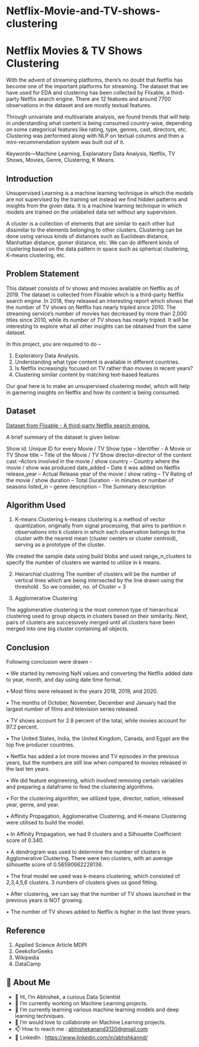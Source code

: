 # Netflix-Movie-and-TV-shows-clustering

# Netflix Movies & TV Shows Clustering

With the advent of streaming platforms, there’s no doubt that Netflix has become one of the important platforms for streaming. The dataset that we have used for EDA and clustering has been collected by Flixable, a third-party Netflix search engine. There are 12 features and around 7700 observations in the dataset and are mostly textual features.

Through univariate and multivariate analysis, we found trends that will help in understanding     what content is being consumed country-wise, depending on some categorical features like rating, type, genres, cast, directors, etc. Clustering was performed along with NLP on textual columns and then a mini-recommendation system was built out of it.

Keywords—Machine Learning, Explanatory Data Analysis, Netflix, TV Shows, Movies, Genre, Clustering, K Means.

## Introduction
Unsupervised Learning is a machine learning technique in which the models are not supervised by the training set instead we find hidden patterns and insights from the given data. It is a machine learning technique in which models are trained on the unlabeled data set without any supervision. 

A cluster is a collection of elements that are similar to each other but dissimilar to the elements belonging to other clusters. Clustering can be done using various kinds of distances such as Euclidean distance, Manhattan distance, gomer distance, etc. We can do different kinds of clustering based on the data pattern in space such as spherical clustering, K-means clustering, etc.


## Problem Statement

This dataset consists of tv shows and movies available on Netflix as of 2019. The dataset is collected from Flixable which is a third-party Netflix search engine.
In 2018, they released an interesting report which shows that the number of TV shows on Netflix has nearly tripled since 2010. The streaming service’s number of movies has decreased by more than 2,000 titles since 2010, while its number of TV shows has nearly tripled. It will be interesting to explore what all other insights can be obtained from the same dataset.

In this project, you are required to do –

1. Exploratory Data Analysis.
2. Understanding what type content is available in different countries.
3. Is Netflix increasingly focused on TV rather than movies in recent
years?
4. Clustering similar content by matching text-based features

Our goal here is to make an unsupervised clustering model, which will help in garnering insights on Netflix and how its content is being consumed.

## Dataset
[Dataset from Flixable - A third-party Netflix search engine.](https://drive.google.com/file/d/12U7pvtOG9mVLNMGuc6hFyydI4Ya3_iJc/view?usp=sharing)

A brief summary of the dataset is given below:

Show id: Unique ID for every Movie / TV Show 
type – Identifier - A Movie or TV Show 
title – Title of the Movie / TV Show 
director-director of the content 
cast –Actors involved in the movie / show 
country – Country where the movie / show was produced 
date_added – Date it was added on Netflix 
release_year – Actual Release year of the movie / show 
rating – TV Rating of the movie / show 
duration – Total Duration - in minutes or number of seasons 
listed_in – genre 
description – The Summary description

## Algorithm Used
1.	K-means Clustering
k-means clustering is a method of vector quantization, originally from signal processing, that aims to partition n observations into k clusters in which each observation belongs to the cluster with the nearest mean (cluster centers or cluster centroid), serving as a prototype of the cluster.

We created the sample data using build blobs and used range_n_clusters to specify the number of clusters we wanted to utilize in k means.

2.	Heirarchial clustring
The number of clusters will be the number of vertical lines which are being intersected by the line drawn using the threshold .
So we consider, no. of Cluster = 3

3.	Agglomerative Clustering

The agglomerative clustering is the most common type of hierarchical clustering
used to group objects in clusters based on their similarity. Next, pairs of
clusters are successively merged until all clusters have been merged into one big cluster containing all objects.

## Conclusion
Following conclusion were drawn -

•	 We started by removing NaN values and converting the Netflix added date to year, month, and day using date time format.

•	Most films were released in the years 2018, 2019, and 2020.

•	The months of October, November, December and January had the largest number of films and television series released.

•	TV shows account for 2.8 percent of the total, while movies account for 97.2 percent.

•	The United States, India, the United Kingdom, Canada, and Egypt are the top five producer countries.

•	Netflix has added a lot more movies and TV episodes in the previous years, but the numbers are still low when compared to movies released in the last ten years.

•	We did feature engineering, which involved removing certain variables and preparing a dataframe to feed the clustering algorithms.

•	For the clustering algorithm, we utilized type, director, nation, released year, genre, and year.

•	Affinity Propagation, Agglomerative Clustering, and K-means Clustering were utilised to build the model.

•	In Affinity Propagation, we had 9 clusters and a Silhouette Coefficient score of 0.340.

•	A dendrogram was used to determine the number of clusters in Agglomerative Clustering. There were two clusters, with an average silhouette score of 0.56590662228136.

•	The final model we used was k-means clustering, which consisted of 2,3,4,5,6 clusters. 3 numbers of clusters gives us good fitting.

•	After clustering, we can say that the number of TV shows launched in the previous years is NOT growing.

•	The number of TV shows added to Netflix is higher in the last three years.


## Reference
1.  Applied Science Article  MDPI
2.  GeeksforGeeks
3.  Wikipedia
4.  DataCamp

## 🚀 About Me


- 👋 Hi, I’m Abhishek, a curious Data Scientist
- 👀 I’m currently working on Machine Learning projects.
- 🌱 I’m currently learning various machine learning models and deep learning techniques.
- 💞️ I’m would love to collaborate on Machine Learning projects.
- 📫 How to reach me : abhishekanand3120@gmail.com
- 👀 LinkedIn : https://www.linkedin.com/in/abhshkannd/

